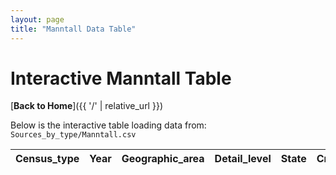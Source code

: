 ```yaml
---
layout: page
title: "Manntall Data Table"
---
```

# Interactive Manntall Table

[**Back to Home**]({{ '/' | relative_url }})

Below is the interactive table loading data from:
`Sources_by_type/Manntall.csv`

<table id="manntall-table" class="display">
  <thead>
    <tr>
      <th>Census_type</th>
      <th>Year</th>
      <th>Geographic_area</th>
      <th>Detail_level</th>
      <th>State</th>
      <th>Creator</th>
      <th>dat_grov</th>
      <th>Usefull_info</th>
      <th>Reference</th>
      <th>Pagenumber</th>
      <th>Digitized_link</th>
      <th>Transcribed</th>
      <th>Tabulated</th>
      <th>Transcription_link</th>
      <th>Table_link</th>
      <th>Archival_portal_link</th>
    </tr>
  </thead>
  <tbody></tbody>
</table>

<script>
  // Because your baseurl is "/Nordkalotten_kilder", and you have
  // the CSV in "Sources_by_type/Manntall.csv" at the project root,
  // we use relative_url:
  const csvFilePath = "{{ '/Sources_by_type/Manntall.csv' | relative_url }}";

  // Must match EXACTLY the header names from your CSV:
  const columns = [
    { data: 'Census_type' },
    { data: 'Year' },
    { data: 'Geographic_area' },
    { data: 'Detail_level' },
    { data: 'State' },
    { data: 'Creator' },
    { data: 'dat_grov' },
    { data: 'Usefull_info' },
    { data: 'Reference' },
    { data: 'Pagenumber' },
    { data: 'Digitized_link' },
    { data: 'Transcribed' },
    { data: 'Tabulated' },
    { data: 'Transcription_link' },
    { data: 'Table_link' },
    { data: 'Archival_portal_link' }
  ];

  $(document).ready(function() {
    Papa.parse(csvFilePath, {
      download: true,
      header: true,
      skipEmptyLines: true,
      // Because you're using commas now, we don't need delimiter: ';'.
      complete: function(results) {
        const data = results.data; // an array of objects
        // Initialize DataTables
        $('#manntall-table').DataTable({
          data: data,
          columns: columns,
          paging: true,
          searching: true,
          ordering: true,
          pageLength: 10,
          lengthMenu: [5, 10, 25, 50, 100],
          language: {
            search: 'Filter:'
          }
        });
      }
    });
  });
</script>
